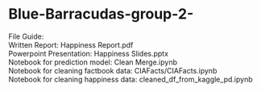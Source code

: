 # Blue-Barracudas-group-2-
File Guide:  
    Written Report: Happiness Report.pdf  
    Powerpoint Presentation: Happiness Slides.pptx   
    Notebook for prediction model: Clean Merge.ipynb  
    Notebook for cleaning factbook data: CIAFacts/CIAFacts.ipynb  
    Notebook for cleaning happiness data: cleaned_df_from_kaggle_pd.ipynb
    
